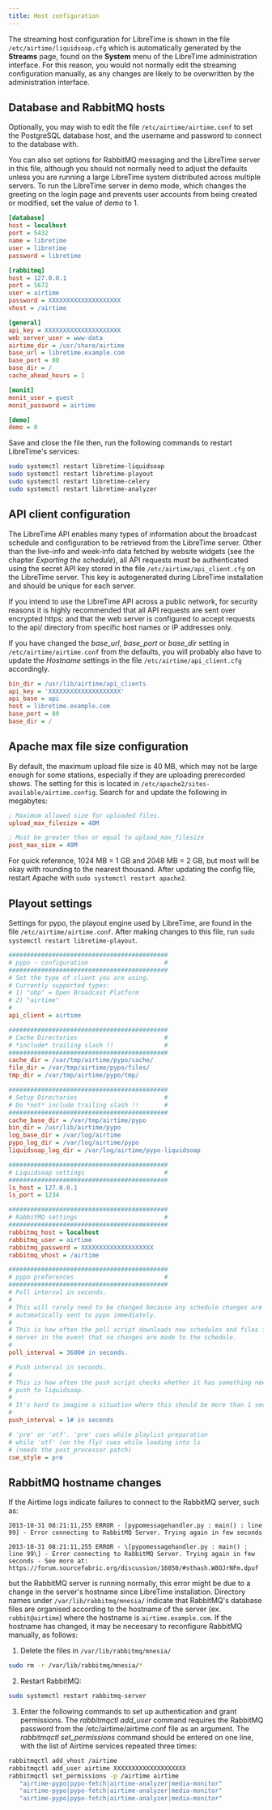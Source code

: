 ```yaml
---
title: Host configuration
---
```


The streaming host configuration for LibreTime is shown in the file `/etc/airtime/liquidsoap.cfg` which is automatically generated by the **Streams** page, found on the **System** menu of the LibreTime administration interface. For this reason, you would not normally edit the streaming configuration manually, as any changes are likely to be overwritten by the administration interface.

## Database and RabbitMQ hosts

Optionally, you may wish to edit the file `/etc/airtime/airtime.conf` to set the PostgreSQL database host, and the username and password to connect to the database with.

You can also set options for RabbitMQ messaging and the LibreTime server in this file, although you should not normally need to adjust the defaults unless you are running a large LibreTime system distributed across multiple servers. To run the LibreTime server in demo mode, which changes the greeting on the login page and prevents user accounts from being created or modified, set the value of _demo_ to 1.

```ini title="/etc/airtime/airtime.conf"
[database]
host = localhost
port = 5432
name = libretime
user = libretime
password = libretime

[rabbitmq]
host = 127.0.0.1
port = 5672
user = airtime
password = XXXXXXXXXXXXXXXXXXXX
vhost = /airtime

[general]
api_key = XXXXXXXXXXXXXXXXXXXXX
web_server_user = www-data
airtime_dir = /usr/share/airtime
base_url = libretime.example.com
base_port = 80
base_dir = /
cache_ahead_hours = 1

[monit]
monit_user = guest
monit_password = airtime

[demo]
demo = 0
```

Save and close the file then, run the following commands to restart LibreTime's services:

```bash
sudo systemctl restart libretime-liquidsoap
sudo systemctl restart libretime-playout
sudo systemctl restart libretime-celery
sudo systemctl restart libretime-analyzer
```

## API client configuration

The LibreTime API enables many types of information about the broadcast schedule and configuration to be retrieved from the LibreTime server. Other than the live-info and week-info data fetched by website widgets (see the chapter _Exporting the schedule_), all API requests must be authenticated using the secret API key stored in the file `/etc/airtime/api_client.cfg` on the LibreTime server. This key is autogenerated during LibreTime installation and should be unique for each server.

If you intend to use the LibreTime API across a public network, for security reasons it is highly recommended that all API requests are sent over encrypted https: and that the web server is configured to accept requests to the api/ directory from specific host names or IP addresses only.

If you have changed the _base_url_, _base_port_ or _base_dir_ setting in `/etc/airtime/airtime.conf` from the defaults, you will probably also have to update the _Hostname_ settings in the file `/etc/airtime/api_client.cfg` accordingly.

```ini
bin_dir = /usr/lib/airtime/api_clients
api_key = 'XXXXXXXXXXXXXXXXXXXX'
api_base = api
host = libretime.example.com
base_port = 80
base_dir = /
```

## Apache max file size configuration

By default, the maximum upload file size is 40 MB, which may not be large enough for some stations, especially if they are uploading prerecorded shows. The setting for this is located in `/etc/apache2/sites-available/airtime.config`. Search for and update the following in megabytes:

```ini
; Maximum allowed size for uploaded files.
upload_max_filesize = 40M

; Must be greater than or equal to upload_max_filesize
post_max_size = 40M
```

For quick reference, 1024 MB = 1 GB and 2048 MB = 2 GB, but most will be okay with rounding to the nearest thousand. After updating the config file, restart Apache with `sudo systemctl restart apache2`.

## Playout settings

Settings for pypo, the playout engine used by LibreTime, are found in the file `/etc/airtime/airtime.conf`. After making changes to this file, run `sudo systemctl restart libretime-playout`.

```ini
############################################
# pypo - configuration                     #
############################################
# Set the type of client you are using.
# Currently supported types:
# 1) "obp" = Open Broadcast Platform
# 2) "airtime"
#
api_client = airtime

############################################
# Cache Directories                        #
# *include* trailing slash !!              #
############################################
cache_dir = /var/tmp/airtime/pypo/cache/
file_dir = /var/tmp/airtime/pypo/files/
tmp_dir = /var/tmp/airtime/pypo/tmp/

############################################
# Setup Directories                        #
# Do *not* include trailing slash !!       #
############################################
cache_base_dir = /var/tmp/airtime/pypo
bin_dir = /usr/lib/airtime/pypo
log_base_dir = /var/log/airtime
pypo_log_dir = /var/log/airtime/pypo
liquidsoap_log_dir = /var/log/airtime/pypo-liquidsoap

############################################
# Liquidsoap settings                      #
############################################
ls_host = 127.0.0.1
ls_port = 1234

############################################
# RabbitMQ settings                        #
############################################
rabbitmq_host = localhost
rabbitmq_user = airtime
rabbitmq_password = XXXXXXXXXXXXXXXXXXXX
rabbitmq_vhost = /airtime

############################################
# pypo preferences                         #
############################################
# Poll interval in seconds.
#
# This will rarely need to be changed because any schedule changes are
# automatically sent to pypo immediately.
#
# This is how often the poll script downloads new schedules and files from the
# server in the event that no changes are made to the schedule.
#
poll_interval = 3600# in seconds.

# Push interval in seconds.
#
# This is how often the push script checks whether it has something new to
# push to liquidsoap.
#
# It's hard to imagine a situation where this should be more than 1 second.
#
push_interval = 1# in seconds

# 'pre' or 'otf'. 'pre' cues while playlist preparation
# while 'otf' (on the fly) cues while loading into ls
# (needs the post_processor patch)
cue_style = pre
```

## RabbitMQ hostname changes

If the Airtime logs indicate failures to connect to the RabbitMQ server, such as:

```
2013-10-31 08:21:11,255 ERROR - [pypomessagehandler.py : main() : line
99] - Error connecting to RabbitMQ Server. Trying again in few seconds

2013-10-31 08:21:11,255 ERROR - \[pypomessagehandler.py : main() : line 99\] - Error connecting to RabbitMQ Server. Trying again in few seconds - See more at: https://forum.sourcefabric.org/discussion/16050/#sthash.W8OJrNFm.dpuf
```

but the RabbitMQ server is running normally, this error might be due to a change in the server's hostname since LibreTime installation. Directory names under `/var/lib/rabbitmq/mnesia/` indicate that RabbitMQ's database files are organised according to the hostname of the server (ex. `rabbit@airtime`) where the hostname is `airtime.example.com`. If the hostname has changed, it may be necessary to reconfigure RabbitMQ manually, as follows:

1. Delete the files in `/var/lib/rabbitmq/mnesia/`

```bash
sudo rm -r /var/lib/rabbitmq/mnesia/*
```

2. Restart RabbitMQ:

```bash
sudo systemctl restart rabbitmq-server
```

3. Enter the following commands to set up authentication and grant permissions. The _rabbitmqctl add_user_ command requires the RabbitMQ password from the /etc/airtime/airtime.conf file as an argument. The _rabbitmqctl set_permissions_ command should be entered on one line, with the list of Airtime services repeated three times:

```bash
rabbitmqctl add_vhost /airtime
rabbitmqctl add_user airtime XXXXXXXXXXXXXXXXXXXX
rabbitmqctl set_permissions -p /airtime airtime
   "airtime-pypo|pypo-fetch|airtime-analyzer|media-monitor"
   "airtime-pypo|pypo-fetch|airtime-analyzer|media-monitor"
   "airtime-pypo|pypo-fetch|airtime-analyzer|media-monitor"
```
